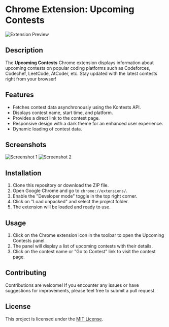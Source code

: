 # Chrome Extension: Upcoming Contests

![Extension Preview](images/extension_preview.png)

## Description
The **Upcoming Contests** Chrome extension displays information about upcoming contests on popular coding platforms such as Codeforces, Codechef, LeetCode, AtCoder, etc. Stay updated with the latest contests right from your browser!

## Features
- Fetches contest data asynchronously using the Kontests API.
- Displays contest name, start time, and platform.
- Provides a direct link to the contest page.
- Responsive design with a dark theme for an enhanced user experience.
- Dynamic loading of contest data.

## Screenshots
![Screenshot 1](images/screenshot_1.png)
![Screenshot 2](images/screenshot_2.png)

## Installation
1. Clone this repository or download the ZIP file.
2. Open Google Chrome and go to `chrome://extensions/`.
3. Enable the "Developer mode" toggle in the top right corner.
4. Click on "Load unpacked" and select the project folder.
5. The extension will be loaded and ready to use.

## Usage
1. Click on the Chrome extension icon in the toolbar to open the Upcoming Contests panel.
2. The panel will display a list of upcoming contests with their details.
3. Click on the contest name or "Go to Contest" link to visit the contest page.

## Contributing
Contributions are welcome! If you encounter any issues or have suggestions for improvements, please feel free to submit a pull request.

## License
This project is licensed under the [MIT License](LICENSE).

